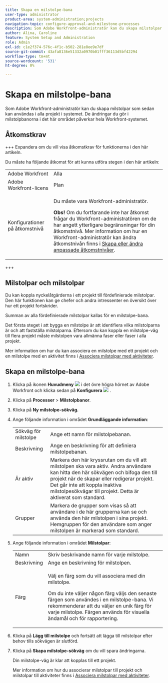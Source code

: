 ```yaml
---
title: Skapa en milstolpe-bana
user-type: administrator
product-area: system-administration;projects
navigation-topic: configure-approval-and-milestone-processes
description: Som Adobe Workfront-administratör kan du skapa milstolpar som sedan kan användas i alla projekt i systemet. De ändringar du gör i milstolpbanorna i det här området påverkar hela Workfront-systemet.
author: Alina, Caroline
feature: System Setup and Administration
role: Admin
exl-id: c1e2f374-576c-4f1c-b502-281e8ee9e7df
source-git-commit: 43afa8136e51332a0970b01fff36113d5bf42294
workflow-type: tm+mt
source-wordcount: '531'
ht-degree: 0%

---
```


# Skapa en milstolpe-bana

<!--
NOTE: DON'T DELETE, DRAFT OR HIDE THIS ARTICLE. IT IS LINKED TO THE PRODUCT, THROUGH THE CONTEXT SENSITIVE HELP LINKS.
-->

Som Adobe Workfront-administratör kan du skapa milstolpar som sedan kan användas i alla projekt i systemet. De ändringar du gör i milstolpbanorna i det här området påverkar hela Workfront-systemet.

## Åtkomstkrav

+++ Expandera om du vill visa åtkomstkrav för funktionerna i den här artikeln.

Du måste ha följande åtkomst för att kunna utföra stegen i den här artikeln:

<table style="table-layout:auto"> 
 <col> 
 <col> 
 <tbody> 
  <tr> 
   <td role="rowheader">Adobe Workfront</td> 
   <td>Alla</td> 
  </tr> 
  <tr> 
   <td role="rowheader">Adobe Workfront-licens</td> 
   <td>Plan</td> 
  </tr> 
  <tr> 
   <td role="rowheader">Konfigurationer på åtkomstnivå</td> 
   <td> <p>Du måste vara Workfront-administratör.</p> <p><b>Obs!</b> Om du fortfarande inte har åtkomst frågar du Workfront-administratören om de har angett ytterligare begränsningar för din åtkomstnivå. Mer information om hur en Workfront-administratör kan ändra åtkomstnivån finns i <a href="../../../administration-and-setup/add-users/configure-and-grant-access/create-modify-access-levels.md" class="MCXref xref">Skapa eller ändra anpassade åtkomstnivåer</a>.</p> </td> 
  </tr> 
 </tbody> 
</table>

+++

## Milstolpar och milstolpar

Du kan koppla nyckelåtgärderna i ett projekt till fördefinierade milstolpar. Den här funktionen kan ge chefer och andra intressenter en översikt över hur ett projekt fortskrider.

Summan av alla fördefinierade milstolpar kallas för en milstolpe-bana.

Det första steget i att bygga en milstolpe är att identifiera vilka milstolparna är och att fastställa milstolparna. Eftersom du kan koppla en milstolpe-väg till flera projekt måste milstolpen vara allmänna faser eller faser i alla projekt.

Mer information om hur du kan associera en milstolpe med ett projekt och en milstolpe med en aktivitet finns i [Associera milstolpar med aktiviteter](../../../manage-work/tasks/manage-tasks/associate-milestones-with-tasks.md).

## Skapa en milstolpe-bana

1. Klicka på ikonen **Huvudmeny** ![](assets/main-menu-icon.png) i det övre högra hörnet av Adobe Workfront och klicka sedan på **Konfigurera** ![](assets/gear-icon-settings.png) .

1. Klicka på **Processer** > **Milstolpbanor**.
1. Klicka på **Ny milstolpe-sökväg.**
1. Ange följande information i området **Grundläggande information**:

   <table style="table-layout:auto">
    <tr>
      <td>Sökväg för milstolpe</td>
       <td>Ange ett namn för milstolpebanan.</td>
    </tr>
    <tr>
      <td>Beskrivning</td>
      <td>Ange en beskrivning för att definiera milstolpebanan.</td>
    </tr>
    <tr>
       <td>Är aktiv</td>
      <td>Markera den här kryssrutan om du vill att milstolpen ska vara aktiv. Andra användare kan hitta den här sökvägen och bifoga den till projekt när de skapar eller redigerar projekt. Det går inte att koppla inaktiva milstolpesökvägar till projekt. Detta är aktiverat som standard.</td>
    </tr>
    <tr>
      <td>Grupper</td>
      <td>Markera de grupper som visas så att användare i de här grupperna kan se och använda den här milstolpen i sina projekt. Hemgruppen för den användare som anger milstolpen är markerad som standard.</td>
    </tr>
   </table>

1. Ange följande information i området **Milstolpar**:

   <table style="table-layout:auto"> 
    <col> 
    <col> 
    <tbody> 
     <tr> 
      <td role="rowheader">Namn</td> 
      <td>Skriv beskrivande namn för varje milstolpe.</td> 
     </tr> 
     <tr> 
      <td role="rowheader">Beskrivning</td> 
      <td>Ange en beskrivning för milstolpen.</td> 
     </tr> 
     <tr> 
      <td role="rowheader">Färg</td> 
      <td> <p>Välj en färg som du vill associera med din milstolpe. </p> <p>Om du inte väljer någon färg väljs den senaste färgen som användes i en milstolpe-bana. Vi rekommenderar att du väljer en unik färg för varje milstolpe. Färgen används för visuella ändamål och för rapportering.</p> </td> 
     </tr> 
    </tbody> 
   </table>

1. Klicka på **Lägg till milstolpe** och fortsätt att lägga till milstolpar efter behov tills sökvägen är slutförd.
1. Klicka på **Skapa milstolpe-sökväg** om du vill spara ändringarna.

   Din milstolpe-väg är klar att kopplas till ett projekt.

   Mer information om hur du associerar milstolpar till projekt och milstolpar till aktiviteter finns i [Associera milstolpar med aktiviteter](../../../manage-work/tasks/manage-tasks/associate-milestones-with-tasks.md).
